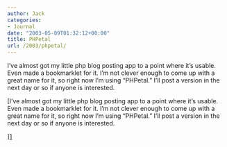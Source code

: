```yaml
---
author: Jack
categories:
- Journal
date: "2003-05-09T01:32:12+00:00"
title: PHPetal
url: /2003/phpetal/
---
```


I’ve almost got my little php blog posting app to a point where it’s usable. Even made a bookmarklet for it. I’m not clever enough to come up with a great name for it, so right now I’m using “PHPetal.” I’ll post a version in the next day or so if anyone is interested.

[I’ve almost got my little php blog posting app to a point where it’s usable. Even made a bookmarklet for it. I’m not clever enough to come up with a great name for it, so right now I’m using “PHPetal.” I’ll post a version in the next day or so if anyone is interested.

][1] 

&nbsp;

 [1]: http://www.quicktopic.com/19/H/WHSfxrY9Yz7